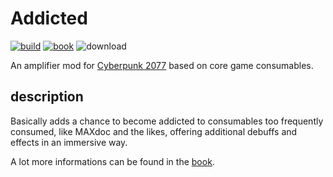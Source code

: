 # Addicted

[![build](https://github.com/cyb3rpsych0s1s/4ddicted/actions/workflows/quality.yml/badge.svg)](https://github.com/cyb3rpsych0s1s/4ddicted/actions) [![book](https://github.com/cyb3rpsych0s1s/4ddicted/actions/workflows/pages.yml/badge.svg)](https://cyb3rpsych0s1s.github.io/4ddicted/) ![download](https://img.shields.io/github/v/release/cyb3rpsych0s1s/4ddicted?display_name=tag&include_prereleases&label=Download)

An amplifier mod for [Cyberpunk 2077](https://www.cyberpunk.net/) based on core game consumables.

## description

Basically adds a chance to become addicted to consumables too frequently consumed, like MAXdoc and the likes, offering additional debuffs and effects in an immersive way.

A lot more informations can be found in the [book](https://cyb3rpsych0s1s.github.io/4ddicted/).
